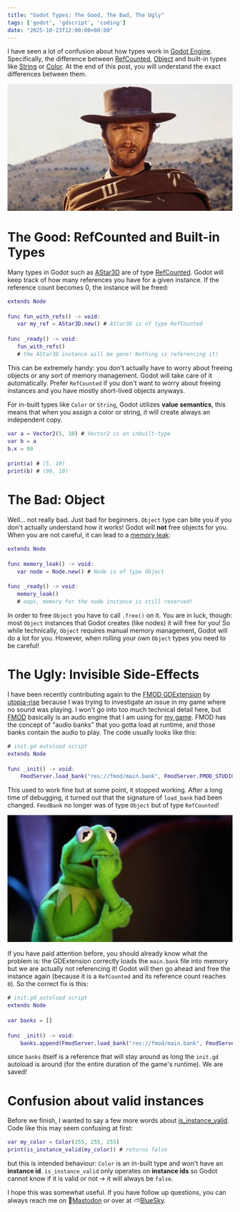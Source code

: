 ```yaml
---
title: "Godot Types: The Good, The Bad, The Ugly"
tags: ['godot', 'gdscript', 'coding']
date: "2025-10-23T12:00:00+00:00"
---
```

I have seen a lot of confusion about how types work in [Godot Engine](https://godotengine.org). Specifically, the difference between [RefCounted](https://docs.godotengine.org/en/stable/classes/class_refcounted.html), [Object](https://docs.godotengine.org/en/stable/classes/class_object.html#class-object) and built-in types like [String](https://docs.godotengine.org/en/stable/classes/class_string.html) or [Color](https://docs.godotengine.org/en/stable/classes/class_color.html). At the end of this post, you will understand the exact differences between them.

![clint-eastwood](/images/clint-eastwood.webp)

# The Good: RefCounted and Built-in Types

Many types in Godot such as [AStar3D](https://docs.godotengine.org/en/stable/classes/class_astar3d.html#class-astar3d) are of type [RefCounted](https://docs.godotengine.org/en/stable/classes/class_refcounted.html#class-refcounted). Godot will keep track of how many references you have for a given instance. If the reference count becomes 0, the instance will be freed:
```gd
extends Node

func fun_with_refs() -> void:
   var my_ref = AStar3D.new() # AStar3D is of type RefCounted

func _ready() -> void:
   fun_with_refs()
   # the AStar3D instance will be gone! Nothing is referencing it!
```
This can be extremely handy: you don't actually have to worry about freeing objects or any sort of memory management. Godot will take care of it automatically. Prefer `RefCounted` if you don't want to worry about freeing instances and you have mostly short-lived objects anyways.

For in-built types like `Color` or `String`, Godot utilizes **value semantics**, this means that when you assign a color or string, it will create always an independent copy.
```gd
var a = Vector2(5, 10) # Vector2 is an inbuilt-type
var b = a
b.x = 99

print(a) # (5, 10)
print(b) # (99, 10)
```

# The Bad: Object

Well... not really bad. Just bad for beginners. `Object` type can bite you if you don't actually understand how it works! Godot will **not** free objects for you. When you are not careful, it can lead to a [memory leak](https://en.wikipedia.org/wiki/Memory_leak):

```gd
extends Node

func memory_leak() -> void:
   var node = Node.new() # Node is of type Object

func _ready() -> void:
   memory_leak()
   # oops, memory for the node instance is still reserved!
```
In order to free `Object` you have to call `.free()` on it. You are in luck, though: most `Object` instances that Godot creates (like nodes) it will free for you! So while technically, `Object` requires manual memory management, Godot will do a lot for you. However, when rolling your own `Object` types you need to be careful!

# The Ugly: Invisible Side-Effects

I have been recently contributing again to the [FMOD GDExtension](https://github.com/utopia-rise/fmod-gdextension) by [utopia-rise](https://github.com/utopia-rise) because I was trying to investigate an issue in my game where no sound was playing. I won't go into too much technical detail here, but [FMOD](https://www.fmod.com/) basically is an audo engine that I am using for [my game](https://bitbrain.itch.io/cave). FMOD has the concept of "audio banks" that you gotta load at runtime, and those banks contain the audio to play. The code usually looks like this:
```gd
# init.gd autoload script
extends Node

func _init() -> void:
    FmodServer.load_bank("res://fmod/main.bank", FmodServer.FMOD_STUDIO_LOAD_BANK_NORMAL)
```
This used to work fine but at some point, it stopped working. After a long time of debugging, it turned out that the signature of `load_bank` had been changed. `FmodBank` no longer was of type `Object` but of type `RefCounted`!

![worried-kermit](/images/worried-kermit.webp)

If you have paid attention before, you should already know what the problem is: the GDExtension correctly loads the `main.bank` file into memory but we are actually not referencing it! Godot will then go ahead and free the instance again (because it is a `RefCounted` and its reference count reaches `0`). So the correct fix is this:

```gd
# init.gd autoload script
extends Node

var banks = []

func _init() -> void:
    banks.append(FmodServer.load_bank("res://fmod/main.bank", FmodServer.FMOD_STUDIO_LOAD_BANK_NORMAL))
```
since `banks` itself is a reference that will stay around as long the `init.gd` autoload is around (for the entire duration of the game's runtime). We are saved!

# Confusion about valid instances

Before we finish, I wanted to say a few more words about [is_instance_valid](https://docs.godotengine.org/en/stable/classes/class_%40globalscope.html#class-globalscope-method-is-instance-valid). Code like this may seem confusing at first:
```gd
var my_color = Color(255, 255, 255)
print(is_instance_valid(my_color)) # returns false
```
but this is intended behaviour: `Color` is an in-built type and won't have an **instance id**. `is_instance_valid` only operates on **instance ids** so Godot cannot know if it is valid or not -> it will always be `false`.

I hope this was somewhat useful. If you have follow up questions, you can always reach me on 🐘[Mastodon](https://mastodon.gamedev.place/@bitbraindev) or over at ⛅[BlueSky](https://bsky.app/profile/bitbra.in).